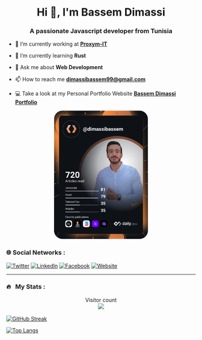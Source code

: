 
<h1 align="center">Hi 👋, I'm Bassem Dimassi</h1>
<h3 align="center">A passionate Javascript developer from Tunisia</h3>

    
- 🔭 I’m currently working at **[Proxym-IT](https://www.proxym-group.com/)**

- 🌱 I’m currently learning **Rust**

- 💬 Ask me about **Web Development**

- 📫 How to reach me **dimassibassem99@gmail.com**

- 💻 Take a look at my Personal Portfolio Website **[Bassem Dimassi Portfolio](https://www.bassemdimassi.tech/)**

 <div align="center" >   
 <a href="https://app.daily.dev/dimassibassem">
     <img src="https://github.com/dimassibassem/dimassibassem/blob/main/devcard.svg" width="250" alt="Bassem Dimassi's Dev Card"/>
    </a>
</div>

### 🌐 Social Networks :

[![Twitter][1.2]][1] [![LinkedIn][2.2]][2] [![Facebook][3.2]][3] [![Website][4.2]][4]

[1.2]: https://s4.uupload.ir/files/twitter_prkb.png
[2.2]: https://s4.uupload.ir/files/linkedin_amwn.png
[3.2]: https://cdn.icon-icons.com/icons2/836/PNG/48/Facebook_icon-icons.com_66805.png
[4.2]: https://cdn.icon-icons.com/icons2/306/PNG/48/Website-Icon_33937.png

[1]: https://twitter.com/dimassibassem
[2]: https://www.linkedin.com/in/dimassibassem/
[3]: https://www.facebook.com/dimassi.bassem
[4]: https://www.bassemdimassi.tech/

---

### 🔥 &nbsp; My Stats :
<p align="center"> 
  Visitor count<br>
  <img src="https://profile-counter.glitch.me/dimassibassem/count.svg" />
</p>

[![GitHub Streak](http://github-readme-streak-stats.herokuapp.com?user=dimassibassem&theme=dark&background=000000)](https://git.io/streak-stats)

[![Top Langs](https://github-readme-stats.vercel.app/api/top-langs/?username=dimassibassem&layout=compact&theme=vision-friendly-dark)](https://github.com/anuraghazra/github-readme-stats)


